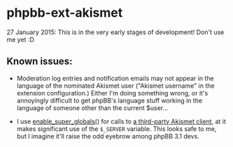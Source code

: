 # phpbb-ext-akismet

27 January 2015: This is in the very early stages of development! 
Don't use me yet :D

## Known issues:

* Moderation log entries and notification emails may not appear in the
language of the nominated Akismet user ("Akismet username" in the 
extension configuration.) Either I'm doing something wrong, or it's 
annoyingly difficult to get phpBB's language stuff working in the 
language of someone other than the current $user...

* I use [enable_super_globals()]() for calls to [a third-party 
Akismet client](https://github.com/tijsverkoyen/Akismet), at it makes
significant use of the `$_SERVER` variable. This looks safe to me,
but I imagine it'll raise the odd eyebrow among phpBB 3.1 devs.  
